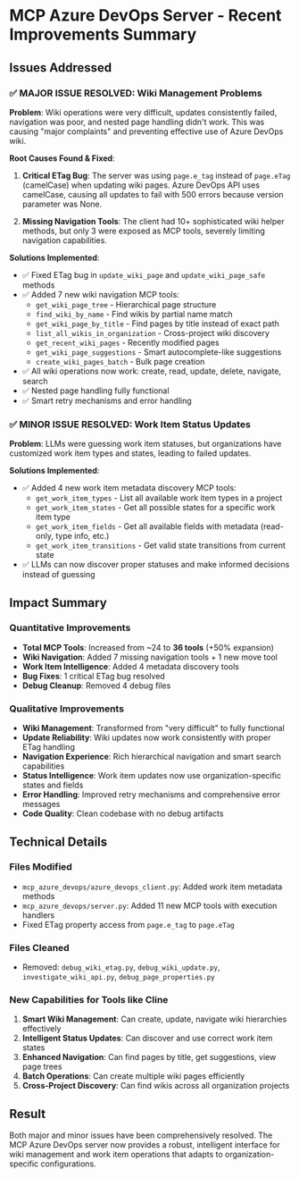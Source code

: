 # MCP Azure DevOps Server - Recent Improvements Summary

## Issues Addressed

### ✅ MAJOR ISSUE RESOLVED: Wiki Management Problems
**Problem**: Wiki operations were very difficult, updates consistently failed, navigation was poor, and nested page handling didn't work. This was causing "major complaints" and preventing effective use of Azure DevOps wiki.

**Root Causes Found & Fixed**:
1. **Critical ETag Bug**: The server was using `page.e_tag` instead of `page.eTag` (camelCase) when updating wiki pages. Azure DevOps API uses camelCase, causing all updates to fail with 500 errors because version parameter was None.

2. **Missing Navigation Tools**: The client had 10+ sophisticated wiki helper methods, but only 3 were exposed as MCP tools, severely limiting navigation capabilities.

**Solutions Implemented**:
- ✅ Fixed ETag bug in `update_wiki_page` and `update_wiki_page_safe` methods
- ✅ Added 7 new wiki navigation MCP tools:
  - `get_wiki_page_tree` - Hierarchical page structure
  - `find_wiki_by_name` - Find wikis by partial name match
  - `get_wiki_page_by_title` - Find pages by title instead of exact path
  - `list_all_wikis_in_organization` - Cross-project wiki discovery
  - `get_recent_wiki_pages` - Recently modified pages
  - `get_wiki_page_suggestions` - Smart autocomplete-like suggestions
  - `create_wiki_pages_batch` - Bulk page creation
- ✅ All wiki operations now work: create, read, update, delete, navigate, search
- ✅ Nested page handling fully functional
- ✅ Smart retry mechanisms and error handling

### ✅ MINOR ISSUE RESOLVED: Work Item Status Updates
**Problem**: LLMs were guessing work item statuses, but organizations have customized work item types and states, leading to failed updates.

**Solutions Implemented**:
- ✅ Added 4 new work item metadata discovery MCP tools:
  - `get_work_item_types` - List all available work item types in a project
  - `get_work_item_states` - Get all possible states for a specific work item type
  - `get_work_item_fields` - Get all available fields with metadata (read-only, type info, etc.)
  - `get_work_item_transitions` - Get valid state transitions from current state
- ✅ LLMs can now discover proper statuses and make informed decisions instead of guessing

## Impact Summary

### Quantitative Improvements
- **Total MCP Tools**: Increased from ~24 to **36 tools** (+50% expansion)
- **Wiki Navigation**: Added 7 missing navigation tools + 1 new move tool
- **Work Item Intelligence**: Added 4 metadata discovery tools
- **Bug Fixes**: 1 critical ETag bug resolved
- **Debug Cleanup**: Removed 4 debug files

### Qualitative Improvements
- **Wiki Management**: Transformed from "very difficult" to fully functional
- **Update Reliability**: Wiki updates now work consistently with proper ETag handling
- **Navigation Experience**: Rich hierarchical navigation and smart search capabilities
- **Status Intelligence**: Work item updates now use organization-specific states and fields
- **Error Handling**: Improved retry mechanisms and comprehensive error messages
- **Code Quality**: Clean codebase with no debug artifacts

## Technical Details

### Files Modified
- `mcp_azure_devops/azure_devops_client.py`: Added work item metadata methods
- `mcp_azure_devops/server.py`: Added 11 new MCP tools with execution handlers
- Fixed ETag property access from `page.e_tag` to `page.eTag`

### Files Cleaned
- Removed: `debug_wiki_etag.py`, `debug_wiki_update.py`, `investigate_wiki_api.py`, `debug_page_properties.py`

### New Capabilities for Tools like Cline
1. **Smart Wiki Management**: Can create, update, navigate wiki hierarchies effectively
2. **Intelligent Status Updates**: Can discover and use correct work item states
3. **Enhanced Navigation**: Can find pages by title, get suggestions, view page trees
4. **Batch Operations**: Can create multiple wiki pages efficiently
5. **Cross-Project Discovery**: Can find wikis across all organization projects

## Result
Both major and minor issues have been comprehensively resolved. The MCP Azure DevOps server now provides a robust, intelligent interface for wiki management and work item operations that adapts to organization-specific configurations.
